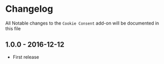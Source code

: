 # Changelog

All Notable changes to the `Cookie Consent` add-on will be documented in this file

## 1.0.0 - 2016-12-12

- First release
